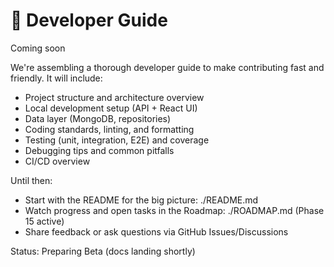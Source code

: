 # 🧰 Developer Guide

 Coming soon

 We're assembling a thorough developer guide to make contributing fast and friendly. It will include:

 - Project structure and architecture overview
 - Local development setup (API + React UI)
 - Data layer (MongoDB, repositories)
 - Coding standards, linting, and formatting
 - Testing (unit, integration, E2E) and coverage
 - Debugging tips and common pitfalls
 - CI/CD overview

 Until then:

 - Start with the README for the big picture: ./README.md
 - Watch progress and open tasks in the Roadmap: ./ROADMAP.md (Phase 15 active)
 - Share feedback or ask questions via GitHub Issues/Discussions

 Status: Preparing Beta (docs landing shortly)
